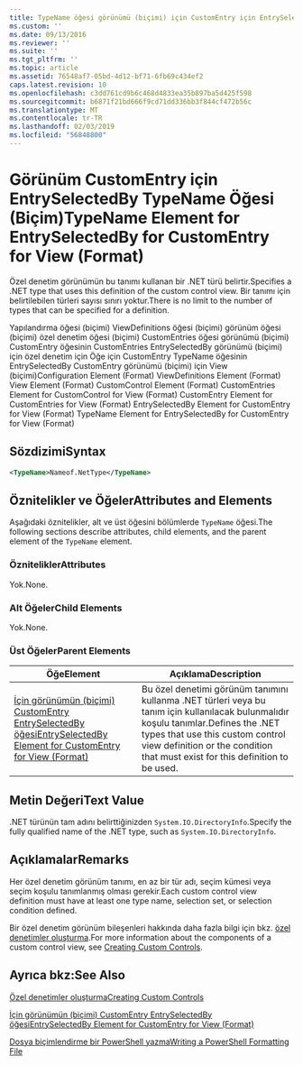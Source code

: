 ```yaml
---
title: TypeName öğesi görünümü (biçimi) için CustomEntry için EntrySelectedBy için | Microsoft Docs
ms.custom: ''
ms.date: 09/13/2016
ms.reviewer: ''
ms.suite: ''
ms.tgt_pltfrm: ''
ms.topic: article
ms.assetid: 76548af7-05bd-4d12-bf71-6fb69c434ef2
caps.latest.revision: 10
ms.openlocfilehash: c3dd761cd9b6c468d4833ea35b897ba5d425f598
ms.sourcegitcommit: b6871f21bd666f9cd71dd336bb3f844cf472b56c
ms.translationtype: MT
ms.contentlocale: tr-TR
ms.lasthandoff: 02/03/2019
ms.locfileid: "56848800"
---
```

# <a name="typename-element-for-entryselectedby-for-customentry-for-view-format"></a><span data-ttu-id="02fc9-102">Görünüm CustomEntry için EntrySelectedBy TypeName Öğesi (Biçim)</span><span class="sxs-lookup"><span data-stu-id="02fc9-102">TypeName Element for EntrySelectedBy for CustomEntry for View (Format)</span></span>

<span data-ttu-id="02fc9-103">Özel denetim görünümün bu tanımı kullanan bir .NET türü belirtir.</span><span class="sxs-lookup"><span data-stu-id="02fc9-103">Specifies a .NET type that uses this definition of the custom control view.</span></span> <span data-ttu-id="02fc9-104">Bir tanımı için belirtilebilen türleri sayısı sınırı yoktur.</span><span class="sxs-lookup"><span data-stu-id="02fc9-104">There is no limit to the number of types that can be specified for a definition.</span></span>

<span data-ttu-id="02fc9-105">Yapılandırma öğesi (biçimi) ViewDefinitions öğesi (biçimi) görünüm öğesi (biçimi) özel denetim öğesi (biçimi) CustomEntries öğesi görünümü (biçimi) CustomEntry öğesinin CustomEntries EntrySelectedBy görünümü (biçimi) için özel denetim için Öğe için CustomEntry TypeName öğesinin EntrySelectedBy CustomEntry görünümü (biçimi) için View (biçimi)</span><span class="sxs-lookup"><span data-stu-id="02fc9-105">Configuration Element (Format) ViewDefinitions Element (Format) View Element (Format) CustomControl Element (Format) CustomEntries Element for CustomControl for View (Format) CustomEntry Element for CustomEntries for View (Format) EntrySelectedBy Element for CustomEntry for View (Format) TypeName Element for EntrySelectedBy for CustomEntry for View (Format)</span></span>

## <a name="syntax"></a><span data-ttu-id="02fc9-106">Sözdizimi</span><span class="sxs-lookup"><span data-stu-id="02fc9-106">Syntax</span></span>

```xml
<TypeName>Nameof.NetType</TypeName>
```

## <a name="attributes-and-elements"></a><span data-ttu-id="02fc9-107">Öznitelikler ve Öğeler</span><span class="sxs-lookup"><span data-stu-id="02fc9-107">Attributes and Elements</span></span>

<span data-ttu-id="02fc9-108">Aşağıdaki öznitelikler, alt ve üst öğesini bölümlerde `TypeName` öğesi.</span><span class="sxs-lookup"><span data-stu-id="02fc9-108">The following sections describe attributes, child elements, and the parent element of the `TypeName` element.</span></span>

### <a name="attributes"></a><span data-ttu-id="02fc9-109">Öznitelikler</span><span class="sxs-lookup"><span data-stu-id="02fc9-109">Attributes</span></span>

<span data-ttu-id="02fc9-110">Yok.</span><span class="sxs-lookup"><span data-stu-id="02fc9-110">None.</span></span>

### <a name="child-elements"></a><span data-ttu-id="02fc9-111">Alt Öğeler</span><span class="sxs-lookup"><span data-stu-id="02fc9-111">Child Elements</span></span>

<span data-ttu-id="02fc9-112">Yok.</span><span class="sxs-lookup"><span data-stu-id="02fc9-112">None.</span></span>

### <a name="parent-elements"></a><span data-ttu-id="02fc9-113">Üst Öğeler</span><span class="sxs-lookup"><span data-stu-id="02fc9-113">Parent Elements</span></span>

|<span data-ttu-id="02fc9-114">Öğe</span><span class="sxs-lookup"><span data-stu-id="02fc9-114">Element</span></span>|<span data-ttu-id="02fc9-115">Açıklama</span><span class="sxs-lookup"><span data-stu-id="02fc9-115">Description</span></span>|
|-------------|-----------------|
|[<span data-ttu-id="02fc9-116">İçin görünümün (biçimi) CustomEntry EntrySelectedBy öğesi</span><span class="sxs-lookup"><span data-stu-id="02fc9-116">EntrySelectedBy Element for CustomEntry for View (Format)</span></span>](./entryselectedby-element-for-customentry-for-customcontrol-for-view-format.md)|<span data-ttu-id="02fc9-117">Bu özel denetimi görünüm tanımını kullanma .NET türleri veya bu tanım için kullanılacak bulunmalıdır koşulu tanımlar.</span><span class="sxs-lookup"><span data-stu-id="02fc9-117">Defines the .NET types that use this custom control view definition or the condition that must exist for this definition to be used.</span></span>|

## <a name="text-value"></a><span data-ttu-id="02fc9-118">Metin Değeri</span><span class="sxs-lookup"><span data-stu-id="02fc9-118">Text Value</span></span>

<span data-ttu-id="02fc9-119">.NET türünün tam adını belirttiğinizden `System.IO.DirectoryInfo`.</span><span class="sxs-lookup"><span data-stu-id="02fc9-119">Specify the fully qualified name of the .NET type, such as `System.IO.DirectoryInfo`.</span></span>

## <a name="remarks"></a><span data-ttu-id="02fc9-120">Açıklamalar</span><span class="sxs-lookup"><span data-stu-id="02fc9-120">Remarks</span></span>

<span data-ttu-id="02fc9-121">Her özel denetim görünüm tanımı, en az bir tür adı, seçim kümesi veya seçim koşulu tanımlanmış olması gerekir.</span><span class="sxs-lookup"><span data-stu-id="02fc9-121">Each custom control view definition must have at least one type name, selection set, or selection condition defined.</span></span>

<span data-ttu-id="02fc9-122">Bir özel denetim görünüm bileşenleri hakkında daha fazla bilgi için bkz. [özel denetimler oluşturma](./creating-custom-controls.md).</span><span class="sxs-lookup"><span data-stu-id="02fc9-122">For more information about the components of a custom control view, see [Creating Custom Controls](./creating-custom-controls.md).</span></span>

## <a name="see-also"></a><span data-ttu-id="02fc9-123">Ayrıca bkz:</span><span class="sxs-lookup"><span data-stu-id="02fc9-123">See Also</span></span>

[<span data-ttu-id="02fc9-124">Özel denetimler oluşturma</span><span class="sxs-lookup"><span data-stu-id="02fc9-124">Creating Custom Controls</span></span>](./creating-custom-controls.md)

[<span data-ttu-id="02fc9-125">İçin görünümün (biçimi) CustomEntry EntrySelectedBy öğesi</span><span class="sxs-lookup"><span data-stu-id="02fc9-125">EntrySelectedBy Element for CustomEntry for View (Format)</span></span>](./entryselectedby-element-for-customentry-for-customcontrol-for-view-format.md)

[<span data-ttu-id="02fc9-126">Dosya biçimlendirme bir PowerShell yazma</span><span class="sxs-lookup"><span data-stu-id="02fc9-126">Writing a PowerShell Formatting File</span></span>](./writing-a-powershell-formatting-file.md)
